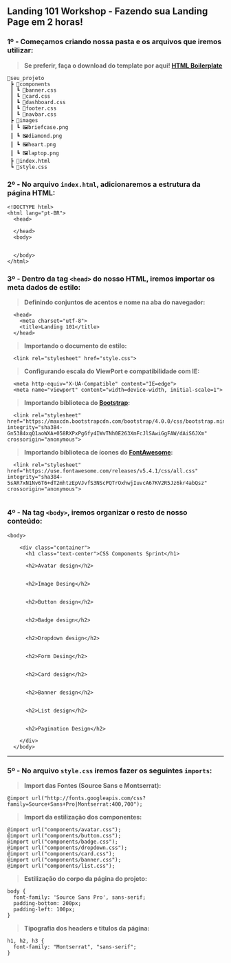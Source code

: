 ## Landing 101 Workshop - Fazendo sua Landing Page em 2 horas!
### 1º - Começamos criando nossa pasta e os arquivos que iremos utilizar:
> **Se preferir, faça o download do template por aqui! [HTML Boilerplate](https://github.com/gbs0/landing-101/tree/boilerplate)**

```
📂seu_projeto
 ┣ 📂components
 ┃ ┗ 📜banner.css
 ┃ ┗ 📜card.css
 ┃ ┗ 📜dashboard.css
 ┃ ┗ 📜footer.css
 ┃ ┗ 📜navbar.css
 ┣ 📂images
 ┃ ┗ 🖼briefcase.png
 ┃ ┗ 🖼diamond.png
 ┃ ┗ 🖼heart.png
 ┃ ┗ 🖼laptop.png
 ┣ 📜index.html
 ┗ 📜style.css
```

### 2º - No arquivo `index.html`, adicionaremos a estrutura da página HTML:

```
<!DOCTYPE html>
<html lang="pt-BR">
  <head>
    
  </head>
  <body>
    
    
  </body>
</html>

```

### 3º - Dentro da tag `<head>` do nosso HTML, iremos importar os meta dados de estilo:
> **Definindo conjuntos de acentos e nome na aba do navegador:**

```
  <head>
    <meta charset="utf-8">
    <title>Landing 101</title>
  </head>
``` 

> **Importando o documento de estilo:**

```
  <link rel="stylesheet" href="style.css">  
```

> **Configurando escala do ViewPort e compatibilidade com IE:**

```
  <meta http-equiv="X-UA-Compatible" content="IE=edge">
  <meta name="viewport" content="width=device-width, initial-scale=1">
```

> **Importando biblioteca do [Bootstrap](https://bootstrap.com):**

```
  <link rel="stylesheet" href="https://maxcdn.bootstrapcdn.com/bootstrap/4.0.0/css/bootstrap.min.css" integrity="sha384-Gn5384xqQ1aoWXA+058RXPxPg6fy4IWvTNh0E263XmFcJlSAwiGgFAW/dAiS6JXm" crossorigin="anonymous">
```

> **Importando biblioteca de ícones do [FontAwesome](https://fontawesome.com):**

```
  <link rel="stylesheet" href="https://use.fontawesome.com/releases/v5.4.1/css/all.css" integrity="sha384-5sAR7xN1Nv6T6+dT2mhtzEpVJvfS3NScPQTrOxhwjIuvcA67KV2R5Jz6kr4abQsz" crossorigin="anonymous">
 
```

### 4º - Na tag `<body>`, iremos organizar o resto de nosso conteúdo:
```
<body>

    <div class="container">
      <h1 class="text-center">CSS Components Sprint</h1>

      <h2>Avatar design</h2>
      
      
      <h2>Image Desing</h2>
      

      <h2>Button design</h2>
      

      <h2>Badge design</h2>
      

      <h2>Dropdown design</h2>
        

      <h2>Form Desing</h2>
      

      <h2>Card design</h2>
      

      <h2>Banner design</h2>
      

      <h2>List design</h2>
      

      <h2>Pagination Design</h2>
      
    </div>
  </body>
```
****
### 5º - No arquivo  `style.css` iremos fazer os seguintes `imports`:

> **Import das Fontes (Source Sans e Montserrat):**

```
@import url("http://fonts.googleapis.com/css?family=Source+Sans+Pro|Montserrat:400,700");
```

> **Import da estilização dos componentes:**

```
@import url("components/avatar.css");
@import url("components/button.css");
@import url("components/badge.css");
@import url("components/dropdown.css");
@import url("components/card.css");
@import url("components/banner.css");
@import url("components/list.css");

```

> **Estilização do corpo da página do projeto:**

```
body {
  font-family: 'Source Sans Pro', sans-serif;
  padding-bottom: 200px;
  padding-left: 100px;
}
```

> **Tipografia dos headers e titulos da página:**

```
h1, h2, h3 {
  font-family: "Montserrat", "sans-serif";
}
```

